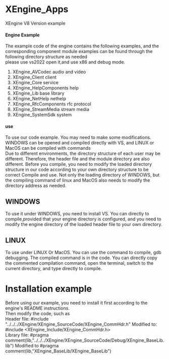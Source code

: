 # XEngine_Apps

XEngine V8 Version example

#### Engine Example
The example code of the engine contains the following examples, and the corresponding component module examples can be found through the following directory structure as needed  
please use vs2022 open it,and use x86 and debug mode.  

1. XEngine_AVCodec                  audio and video   
2. XEngine_Client                   client  
3. XEngine_Core                     service  
5. XEngine_HelpComponents           help  
6. XEngine_Lib                      base library  
7. XEngine_NetHelp                  nethelp  
9. XEngine_RfcComponents            rfc protocol    
10. XEngine_StreamMedia             stream media  
11. XEngine_SystemSdk               system  

#### use
To use our code example. You may need to make some modifications. WINDOWS can be opened and compiled directly with VS, and LINUX or MacOS can be compiled with commands  
Due to different environments, the directory structure of each user may be different. Therefore, the header file and the module directory are also different. Before you compile, you need to modify the loaded directory structure in our code according to your own directory structure to be correct Compile and use. Not only the loading directory of WINDOWS, but the compiling command of linux and MacOS also needs to modify the directory address as needed.

## WINDOWS
To use it under WINDOWS, you need to install VS. You can directly to compile,provided that your engine directory is configured, and you need to modify the engine directory of the loaded header file to your own directory.
## LINUX
To use under LINUX Or MacOS. You can use the command to compile, gdb debugging. The compiled command is in the code. You can directly copy the commented compilation command, open the terminal, switch to the current directory, and type directly to compile.

# Installation example
Before using our example, you need to install it first according to the engine's README instructions.  
Then modify the code, such as  
Header file: #include "../../../XEngine/XEngine_SourceCode/XEngine_CommHdr.h" Modified to: #include <XEngine_Include/XEngine_CommHdr.h>  
Library file: #pragma comment(lib,"../../../XEngine/XEngine_SourceCode/Debug/XEngine_BaseLib.lib") Modified to #pragma comment(lib,"XEngine_BaseLib/XEngine_BaseLib")  